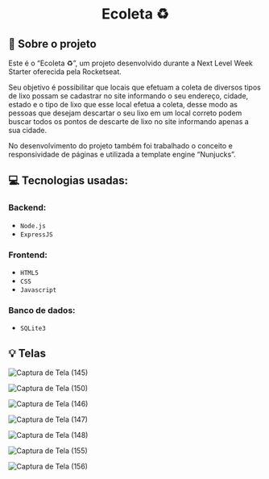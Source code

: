 <h1 align="center">
  Ecoleta ♻
</h1>


## :rocket: Sobre o projeto
Este é o “Ecoleta ♻”, um projeto desenvolvido durante a Next Level Week Starter oferecida pela Rocketseat.

Seu objetivo é possibilitar que locais que efetuam a coleta de diversos tipos de lixo possam se cadastrar no site informando o seu endereço, cidade, estado e o tipo de lixo que esse local efetua a coleta, desse modo as pessoas que desejam descartar o seu lixo em um local correto podem buscar todos os pontos de descarte de lixo no site informando apenas a sua cidade. 

No desenvolvimento do projeto também foi trabalhado o conceito e responsividade de páginas e utilizada a template engine “Nunjucks”.


## :computer: Tecnologias usadas:

### Backend:

- `Node.js`
- `ExpressJS`

### Frontend:

- `HTML5`
- `CSS`
- `Javascript`

### Banco de dados:

- `SQLite3`

## :bulb: Telas

![Captura de Tela (145)](https://user-images.githubusercontent.com/23708544/83980880-8168ca80-a8ef-11ea-8ba5-50788ba381ed.png)

![Captura de Tela (150)](https://user-images.githubusercontent.com/23708544/83980910-aeb57880-a8ef-11ea-91de-83bcd10f79a0.png)

![Captura de Tela (146)](https://user-images.githubusercontent.com/23708544/83980921-be34c180-a8ef-11ea-93ea-16526c7deee6.png)

![Captura de Tela (147)](https://user-images.githubusercontent.com/23708544/83980924-c5f46600-a8ef-11ea-9d11-9d53cd8b9b28.png)

![Captura de Tela (148)](https://user-images.githubusercontent.com/23708544/83980928-d1479180-a8ef-11ea-982c-092a075c1fc2.png)

![Captura de Tela (155)](https://user-images.githubusercontent.com/23708544/83980936-e45a6180-a8ef-11ea-88b8-cccccca84ec5.png)

![Captura de Tela (156)](https://user-images.githubusercontent.com/23708544/83980940-e9b7ac00-a8ef-11ea-849e-505871b992e7.png)
